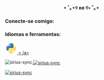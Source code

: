 <h3 align="center">⋆ ˚｡⋆୨ ʚɞ ୧⋆ ˚｡⋆</h3>

<h3 align="left">Conecte-se comigo:</h3>
<p align="left">
</p >

<h3 align="left">Idiomas e ferramentas:</h3>
<p align="left"> <a href="https://www.python.org" target="_blank" rel="noreferrer" > <img src="https://raw.githubusercontent.com/devicons/devicon/master/icons/python/python-original.svg" alt="python" width="40" height="40"/> < /a> </p>

<p><img align="left" src="https://github-readme-stats.vercel.app/api/top-langs?username=sirius-sync&show_icons=true&locale=en&layout= compact" alt="sirius-sync" /></p>

<p> <img align="center" src="https://github-readme-stats.vercel.app/api?username=sirius- sync&show_icons=true&locale=en" alt="sirius-sync" /></p>

<p><img align="center" src="https://github-readme-streak-stats.herokuapp.com/?user =sirius-sync&" alt="sirius-sync" /></p>


